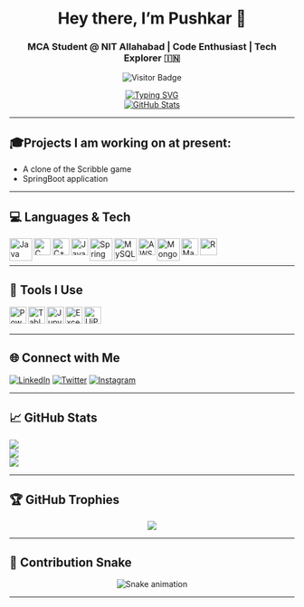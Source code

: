<h1 align="center">Hey there, I’m Pushkar 👋</h1>
<h3 align="center">MCA Student @ NIT Allahabad | Code Enthusiast | Tech Explorer 🇮🇳</h3>

<p align="center">
  <img src="https://komarev.com/ghpvc/?username=PushkarShinde&label=PROFILE+VIEWS&style=flat-square&color=brightgreen" alt="Visitor Badge" />
</p>

<p align="center">
  <a href="https://github.com/PushkarShinde">
    <img src="https://readme-typing-svg.demolab.com?font=Georgia&size=18&duration=2000&pause=200&multiline=true&width=500&height=80&lines=My+Tech+Stack:;Java+%7C+C+%7C+Cpp+%7C+Spring+%7C+DSA+%7C+SpringBoot;Web+Development+%7C+SQL+%7C+NoSQL+%7C+MongoDB" alt="Typing SVG" />
  </a>
  <br/>
  <a href="https://github.com/PushkarShinde">
    <img src="https://github-stats-alpha.vercel.app/api?username=PushkarShinde&cc=22272e&tc=37BCF6&ic=fff&bc=0000" alt="GitHub Stats" />
  </a>
</p>

---

## 🎓Projects I am working on at present:
- A clone of the Scribble game
- SpringBoot application

---

## 💻 Languages & Tech

<img align="left" alt="Java" width="40px" src="https://cdn.jsdelivr.net/gh/devicons/devicon@latest/icons/java/java-original-wordmark.svg" />
<img align="left" alt="C" width="30px" src="https://cdn.jsdelivr.net/gh/devicons/devicon@latest/icons/c/c-original.svg" />
<img align="left" alt="C++" width="30px" src="https://cdn.jsdelivr.net/gh/devicons/devicon@latest/icons/cplusplus/cplusplus-original.svg" />
<img align="left" alt="JavaScript" width="30px" src="https://cdn.jsdelivr.net/gh/devicons/devicon@latest/icons/javascript/javascript-original.svg" />
<img align="left" alt="Spring" width="40px" src="https://cdn.jsdelivr.net/gh/devicons/devicon@latest/icons/spring/spring-original-wordmark.svg" />
<img align="left" alt="MySQL" width="40px" src="https://cdn.jsdelivr.net/gh/devicons/devicon@latest/icons/mysql/mysql-original-wordmark.svg" />
<img align="left" alt="AWS" width="30px" src="https://cdn.jsdelivr.net/gh/devicons/devicon@latest/icons/amazonwebservices/amazonwebservices-original-wordmark.svg" />
<img align="left" alt="MongoDB" width="40px" src="https://cdn.jsdelivr.net/gh/devicons/devicon@latest/icons/mongodb/mongodb-original-wordmark.svg" />
<img align="left" alt="Maven" width="30px" src="https://cdn.jsdelivr.net/gh/devicons/devicon@latest/icons/maven/maven-original.svg" />
<img align="left" alt="R" width="30px" src="https://cdn.jsdelivr.net/gh/devicons/devicon@latest/icons/r/r-original.svg" />
<br/><br/>

---

## 🧰 Tools I Use

<img align="left" alt="Power BI" width="30px" src="https://www.tekenable.ie/wp-content/uploads/2019/09/PowerBI-Icon-Transparent.png" />
<img align="left" alt="Tableau" width="30px" src="https://www.svgrepo.com/download/354428/tableau-icon.svg" />
<img align="left" alt="Jupyter Notebook" width="30px" src="https://cdn.jsdelivr.net/gh/devicons/devicon@latest/icons/jupyter/jupyter-original-wordmark.svg" />
<img align="left" alt="Excel" width="30px" src="https://www.shareicon.net/data/2016/06/24/618244_excel_2000x2000.png" />
<img align="left" alt="UiPath" width="30px" src="https://companieslogo.com/img/orig/PATH-4f96bcbf.png?t=1649160715" />
<br/><br/>

---

## 🌐 Connect with Me
[![LinkedIn](https://img.shields.io/badge/LinkedIn-%230077B5.svg?logo=linkedin&logoColor=white)](https://www.linkedin.com/in/pushkar-shinde-636973221/)
[![Twitter](https://img.shields.io/badge/Twitter-%231DA1F2.svg?logo=Twitter&logoColor=white)](https://twitter.com/PushkarShinde16)
[![Instagram](https://img.shields.io/badge/Instagram-%23E4405F.svg?logo=Instagram&logoColor=white)](https://www.instagram.com/pushkarshinde__/)

---

## 📈 GitHub Stats

![](http://github-profile-summary-cards.vercel.app/api/cards/profile-details?username=PushkarShinde&theme=dracula)  
![](http://github-profile-summary-cards.vercel.app/api/cards/repos-per-language?username=PushkarShinde&theme=dracula)  
![](http://github-profile-summary-cards.vercel.app/api/cards/most-commit-language?username=PushkarShinde&theme=dracula)

---

## 🏆 GitHub Trophies

<p align="center">
  <img src="https://github-profile-trophy.vercel.app/?username=PushkarShinde&theme=gruvbox&column=6&margin-w=10&margin-h=15" />
</p>

---

## 🐍 Contribution Snake

<p align="center">
  <img src="https://github.com/PushkarShinde/PushkarShinde/blob/output/github-contribution-grid-snake.svg" alt="Snake animation" />
</p>

---

<!-- Hidden Profile Links -->

[website]: https://www.novypro.com/profile_projects/pushkarshinde
[twitter]: https://twitter.com/PushkarShinde16
[linkedin]: https://www.linkedin.com/in/pushkar-shinde-636973221/
[youtube]: #
[course]: #
